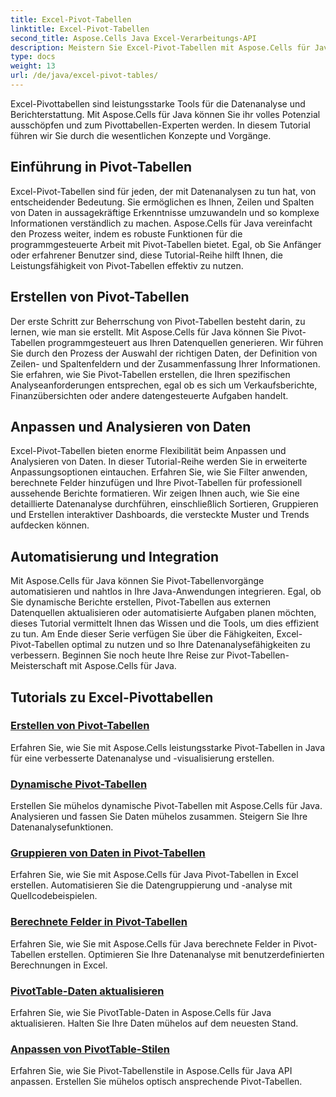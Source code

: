 ```yaml
---
title: Excel-Pivot-Tabellen
linktitle: Excel-Pivot-Tabellen
second_title: Aspose.Cells Java Excel-Verarbeitungs-API
description: Meistern Sie Excel-Pivot-Tabellen mit Aspose.Cells für Java. Erfahren Sie, wie Sie mühelos Daten erstellen, anpassen und analysieren.
type: docs
weight: 13
url: /de/java/excel-pivot-tables/
---
```

Excel-Pivottabellen sind leistungsstarke Tools für die Datenanalyse und Berichterstattung. Mit Aspose.Cells für Java können Sie ihr volles Potenzial ausschöpfen und zum Pivottabellen-Experten werden. In diesem Tutorial führen wir Sie durch die wesentlichen Konzepte und Vorgänge.

## Einführung in Pivot-Tabellen
Excel-Pivot-Tabellen sind für jeden, der mit Datenanalysen zu tun hat, von entscheidender Bedeutung. Sie ermöglichen es Ihnen, Zeilen und Spalten von Daten in aussagekräftige Erkenntnisse umzuwandeln und so komplexe Informationen verständlich zu machen. Aspose.Cells für Java vereinfacht den Prozess weiter, indem es robuste Funktionen für die programmgesteuerte Arbeit mit Pivot-Tabellen bietet. Egal, ob Sie Anfänger oder erfahrener Benutzer sind, diese Tutorial-Reihe hilft Ihnen, die Leistungsfähigkeit von Pivot-Tabellen effektiv zu nutzen.

## Erstellen von Pivot-Tabellen
Der erste Schritt zur Beherrschung von Pivot-Tabellen besteht darin, zu lernen, wie man sie erstellt. Mit Aspose.Cells für Java können Sie Pivot-Tabellen programmgesteuert aus Ihren Datenquellen generieren. Wir führen Sie durch den Prozess der Auswahl der richtigen Daten, der Definition von Zeilen- und Spaltenfeldern und der Zusammenfassung Ihrer Informationen. Sie erfahren, wie Sie Pivot-Tabellen erstellen, die Ihren spezifischen Analyseanforderungen entsprechen, egal ob es sich um Verkaufsberichte, Finanzübersichten oder andere datengesteuerte Aufgaben handelt.

## Anpassen und Analysieren von Daten
Excel-Pivot-Tabellen bieten enorme Flexibilität beim Anpassen und Analysieren von Daten. In dieser Tutorial-Reihe werden Sie in erweiterte Anpassungsoptionen eintauchen. Erfahren Sie, wie Sie Filter anwenden, berechnete Felder hinzufügen und Ihre Pivot-Tabellen für professionell aussehende Berichte formatieren. Wir zeigen Ihnen auch, wie Sie eine detaillierte Datenanalyse durchführen, einschließlich Sortieren, Gruppieren und Erstellen interaktiver Dashboards, die versteckte Muster und Trends aufdecken können.

## Automatisierung und Integration
Mit Aspose.Cells für Java können Sie Pivot-Tabellenvorgänge automatisieren und nahtlos in Ihre Java-Anwendungen integrieren. Egal, ob Sie dynamische Berichte erstellen, Pivot-Tabellen aus externen Datenquellen aktualisieren oder automatisierte Aufgaben planen möchten, dieses Tutorial vermittelt Ihnen das Wissen und die Tools, um dies effizient zu tun. Am Ende dieser Serie verfügen Sie über die Fähigkeiten, Excel-Pivot-Tabellen optimal zu nutzen und so Ihre Datenanalysefähigkeiten zu verbessern. Beginnen Sie noch heute Ihre Reise zur Pivot-Tabellen-Meisterschaft mit Aspose.Cells für Java.

## Tutorials zu Excel-Pivottabellen
### [Erstellen von Pivot-Tabellen](./creating-pivot-tables/)
Erfahren Sie, wie Sie mit Aspose.Cells leistungsstarke Pivot-Tabellen in Java für eine verbesserte Datenanalyse und -visualisierung erstellen.
### [Dynamische Pivot-Tabellen](./dynamic-pivot-tables/)
Erstellen Sie mühelos dynamische Pivot-Tabellen mit Aspose.Cells für Java. Analysieren und fassen Sie Daten mühelos zusammen. Steigern Sie Ihre Datenanalysefunktionen.
### [Gruppieren von Daten in Pivot-Tabellen](./grouping-data-in-pivot-tables/)
Erfahren Sie, wie Sie mit Aspose.Cells für Java Pivot-Tabellen in Excel erstellen. Automatisieren Sie die Datengruppierung und -analyse mit Quellcodebeispielen.
### [Berechnete Felder in Pivot-Tabellen](./calculated-fields-in-pivot-tables/)
Erfahren Sie, wie Sie mit Aspose.Cells für Java berechnete Felder in Pivot-Tabellen erstellen. Optimieren Sie Ihre Datenanalyse mit benutzerdefinierten Berechnungen in Excel.
### [PivotTable-Daten aktualisieren](./refreshing-pivot-table-data/)
Erfahren Sie, wie Sie PivotTable-Daten in Aspose.Cells für Java aktualisieren. Halten Sie Ihre Daten mühelos auf dem neuesten Stand.
### [Anpassen von PivotTable-Stilen](./customizing-pivot-table-styles/)
Erfahren Sie, wie Sie Pivot-Tabellenstile in Aspose.Cells für Java API anpassen. Erstellen Sie mühelos optisch ansprechende Pivot-Tabellen.